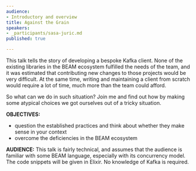 ```yaml
---
audience:
- Introductory and overview
title: Against the Grain
speakers:
- _participants/sasa-juric.md
published: true

---
```

This talk tells the story of developing a bespoke Kafka client. None of the existing libraries in the BEAM ecosystem fulfilled the needs of the team, and it was estimated that contributing new changes to those projects would be very difficult. At the same time, writing and maintaining a client from scratch would require a lot of time, much more than the team could afford.

So what can we do in such situation? Join me and find out how by making some atypical choices we got ourselves out of a tricky situation.

**OBJECTIVES:**
* question the established practices and think about whether they make sense in your context
* overcome the deficiencies in the BEAM ecosystem

**AUDIENCE:**
This talk is fairly technical, and assumes that the audience is familiar with some BEAM language, especially with its concurrency model. The code snippets will be given in Elixir. No knowledge of Kafka is required.
